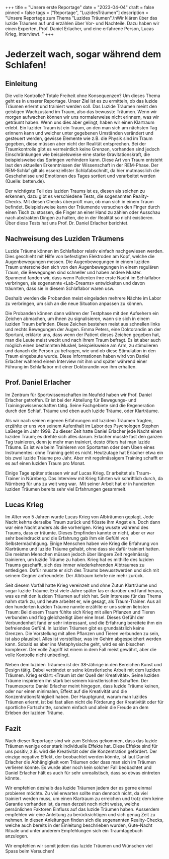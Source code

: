 +++
title = "Unsere erste Reportage"
date = "2023-04-04"
draft = false
pinned = false
tags = ["Reportage", "LuzidesTräumen"]
description = "Unsere Reportage zum Thema \"Luzides Träumen\".\nWir klären über das luzide Träumen auf und erzählen über Vor- und Nachteile. Dazu haben wir einen Experten, Prof. Daniel Erlacher, und eine erfahrene Person, Lucas Krieg, interviewt. "
+++
# Jederzeit wach, sogar während dem Schlafen! 

## Einleitung

Die volle Kontrolle? Totale Freiheit ohne Konsequenzen? Um dieses Thema geht es in unserer Reportage. Unser Ziel ist es zu ermitteln, ob das luzide Träumen erlernt und trainiert werden soll. Das Luzide Träumen meint den geistigen Wachzustand im Traum, also das bewusste Träumen. Wenn wir morgen aufwachen können wir uns normalerweise nicht erinnern, was wir geträumt haben. Wenn uns dies aber gelingt, haben wir einen Klartraum erlebt. Ein luzider Traum ist ein Traum, an den man sich am nächsten Tag erinnern kann und welcher unter gegebenen Umständen verändert und gesteuert werden, gewisse Elemente wie z.B. die Physik sind im Traum gegeben, diese müssen aber nicht der Realität entsprechen. Bei der Traumkontrolle gibt es vermeintlich keine Grenzen, vorhanden sind jedoch Einschränkungen wie beispielsweise eine starke Gravitationskraft, die beispielsweise das Springen verhindern kann. Diese Art von Traum entsteht laut den aktuellen Erkenntnissen der Wissenschaft in der REM-Phase. Der REM-Schlaf gilt als essenziellster Schlafabschnitt, da hier mutmasslich die Geschehnisse und Emotionen des Tages sortiert und verarbeitet werden (Quelle: betten.de). 

Der wichtigste Teil des luziden Traums ist es, diesen als solchen zu erkennen, dazu gibt es verschiedene Tests, die sogenannten Reality-Checks. Mit diesen Checks überprüft man, ob man sich in einem Traum befindet. Beispielsweise kann der Träumende versuchen den Finger durch einen Tisch zu stossen, die Finger an einer Hand zu zählen oder Ausschau nach abstrakten Dingen zu halten, die in der Realität so nicht existieren. Über diese Tests hat uns Prof. Dr. Daniel Erlacher berichtet. 

## Nachweisung des Luziden Träumens

Luzide Träume können im Schlaflabor relativ einfach nachgewiesen werden. Dies geschieht mit Hilfe von befestigten Elektroden am Kopf, welche die Augenbewegungen messen. Die Augenbewegungen in einem luziden Traum unterscheiden sich von den Augenbewegungen in einem regulären Traum, die Bewegungen sind schneller und haben andere Muster. Spannend fanden wir, dass wenn Patienten ihre erste Nacht im Schlaflabor verbringen, sie sogenannte «Lab-Dreams» entwickelten und davon träumten, dass sie in diesem Schlaflabor waren usw. 

Deshalb werden die Probanden meist eingeladen mehrere Nächte im Labor zu verbringen, um sich an die neue Situation anpassen zu können. 

Die Probanden können dann währen der Testphase mit den Aufsehern ein Zeichen abmachen, um ihnen zu signalisieren, wann sie sich in einem luziden Traum befinden. Diese Zeichen bestehen meist aus schnellen links und rechts Bewegungen der Augen. Emma Peters, eine Doktorandin an der Sportuni, erklärte uns, dass wenn der Patient dieses Zeichen gegeben hat, man die Leute meist weckt und nach ihrem Traum befragt. Es ist aber auch möglich einen bestimmten Muskel, beispielsweise am Arm, zu stimulieren und danach die Person zu befragen, wie und ob diese Stimulation in den Traum eingebaute wurde. Diese Informationen haben wird von Daniel Erlacher während einem Interview mit ihm und später während einer Führung im Schlaflabor mit einer Doktorandin von ihm erhalten. 

## Prof. Daniel Erlacher

Im Zentrum für Sportwissenschaften im Neufeld haben wir Prof. Daniel Erlacher getroffen. Er ist bei der Abteilung für Bewegungs- und Trainingswissenschaften tätig. Seine Fachgebiete sind die Regeneration durch den Schlaf, Träume und eben auch luzide Träume, oder Klarträume.  

Als wir nach seinen eigenen Erfahrungen mit luzidem Träumen fragten, erzählte er uns von seinem Aufenthalt im Labor des Psychologen Stephen LaBerge im Jahr 1999. Zu dieser Zeit hatte Daniel Erlacher jede Nacht einen luziden Traum; es drehte sich alles darum. Erlacher musste fast den ganzen Tag trainieren, denn je mehr man trainiert, desto öfters hat man luzide Träume. Es ist wie beim Trainieren von Sportarten oder dem Üben eines Instrumentes: ohne Training geht es nicht. Heutzutage hat Erlacher etwa ein bis zwei luzide Träume pro Jahr. Aber mit regelmässigem Training schafft er es auf einen luziden Traum pro Monat.   

Einige Tage später stiessen wir auf Lucas Krieg. Er arbeitet als Traum-Trainer in Nürnberg. Das Interview mit Krieg führten wir schriftlich durch, da Nürnberg für uns zu weit weg war.  Mit seiner Arbeit hat er in hunderten luziden Träumen bereits sehr viel Erfahrungen gesammelt.  

## Lucas Krieg

Im Alter von 5 Jahren wurde Lucas Krieg von Albträumen geplagt. Jede Nacht kehrte derselbe Traum zurück und flösste ihm Angst ein. Doch dann war eine Nacht anders als die vorherigen. Krieg wusste während des Traums, dass er träumte. Dieses Empfinden kannte er nicht, aber er war sehr beeindruckt und die Erfahrung gab ihm ein Gefühl von Selbstermächtigung. Einige Menschen haben wie Krieg die Erfahrung von Klarträume und luzide Träume gehabt, ohne dass sie dafür trainiert hatten. Die meisten Menschen müssen jedoch über längere Zeit regelmässig trainieren, um luzide Träume zu haben. Krieg hat es mithilfe des luziden Traums geschafft, sich des immer wiederkehrenden Albtraumes zu entledigen. Dafür musste er sich des Traums bewusstwerden und sich mit seinem Gegner anfreundete. Der Albtraum kehrte nie mehr zurück.  

Seit diesem Vorfall hatte Krieg vereinzelt und ohne Zutun Klarträume und sogar luzide Träume. Erst viele Jahre später las er darüber und fand heraus, was es mit den luziden Träumen auf sich hat. Sein Interesse für das Thema nahm stark zu, und heute arbeitet er, wie gesagt, als Traum-Trainer. Aus all den hunderten luziden Träume nannte erzählte er uns seinen liebsten Traum: Bei diesem Traum fühlte sich Krieg mit allen Pflanzen und Tieren verbunden und flog gleichzeitigt über eine Insel. Dieses Gefühl der Verbundenheit fand er sehr interessant, und die Erfahrung bereitete ihm ein befreiendes Gefühl. In luziden Träumen gibt es grundsätzlich keine Grenzen. Die Vorstellung mit allen Pflanzen und Tieren verbunden zu sein, ist also plausibel. Alles ist vorstellbar, was im Gehirn abgespeichert werden kann. Sobald es aber ins Metaphysische geht, wird es ein bisschen komplexer. Der volle Zugriff ist einem in dem Fall meist gewährt, aber die volle Kontrolle nicht unbedingt.  

Neben dem luziden Träumen ist der 38-Jährige in den Bereichen Kunst und Design tätig. Dabei verbindet er seine künstlerische Arbeit mit dem luziden Träumen. Krieg erklärt: «Traum ist der Quell der Kreativität». Seine luziden Träume inspirieren ihn stark bei seinem künstlerischen Schaffen. Der Traumexperte Daniel Erlacher meint hingegen, dass luzide Träume keinen, oder nur einen minimalen, Effekt auf die Kreativität und die Konzentrationsfähigkeit haben. Der Hauptgrund, warum man luzides Träumen erlernt, ist bei fast allen nicht die Förderung der Kreativität oder für sportliche Fortschritte, sondern einfach und allein die Freude an dem Erleben der luziden Träume.  

## **Fazit**

Nach dieser Reportage sind wir zum Schluss gekommen, dass das luzide Träumen wenige oder stark individuelle Effekte hat. Diese Effekte sind für uns positiv, z.B. wird die Kreativität oder die Konzentration gefördert. Der einzige negative Effekt, der beobachtet werden könnte, ist laut Daniel Erlacher die Abhängigkeit vom Träumen oder dass man sich im Träumen verlieren könnte. Es wurde aber noch kein solcher Fall beobachtet und Daniel Erlacher hält es auch für sehr unrealistisch, dass so etwas eintreten könnte. 

Wir empfehlen deshalb das luzide Träumen jedem der es gerne einmal probieren möchte. Zu viel erwarten sollte man dennoch nicht, da viel trainiert werden muss, um einen Klartraum zu erreichen und trotz dem keine Garantie vorhanden ist, da man derzeit noch nicht weiss, welche persönlichen Faktoren Einfluss auf das luzide Träumen haben. Ausserdem empfehlen wir eine Anleitung zu berücksichtigen und sich genug Zeit zu nehmen. In diesen Anleitungen finden sich die sogenannten Reality-Checks, welche auch bereits in der Einleitung beschrieben wurden, Gute-Nacht Rituale und unter anderem Empfehlungen sich ein Traumtagebuch anzulegen. 

Wir empfehlen wir somit jedem das luzide Träumen und Wünschen viel Spass beim Versuchen!